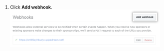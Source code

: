 1. Click **Add webhook**.
  ![Add webhook button in the Webhooks sidebar](/assets/images/help/sponsors/add-webhook-sponsors-button.png)
